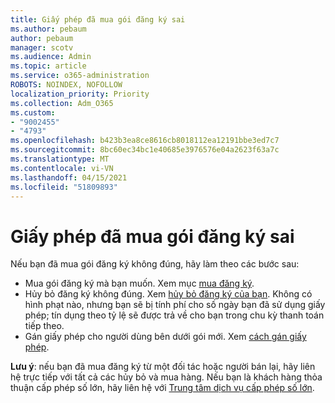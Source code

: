 ```yaml
---
title: Giấy phép đã mua gói đăng ký sai
ms.author: pebaum
author: pebaum
manager: scotv
ms.audience: Admin
ms.topic: article
ms.service: o365-administration
ROBOTS: NOINDEX, NOFOLLOW
localization_priority: Priority
ms.collection: Adm_O365
ms.custom:
- "9002455"
- "4793"
ms.openlocfilehash: b423b3ea8ce8616cb8018112ea12191bbe3ed7c7
ms.sourcegitcommit: 8bc60ec34bc1e40685e3976576e04a2623f63a7c
ms.translationtype: MT
ms.contentlocale: vi-VN
ms.lasthandoff: 04/15/2021
ms.locfileid: "51809893"
---
```

# <a name="purchased-wrong-subscription-license"></a>Giấy phép đã mua gói đăng ký sai

Nếu bạn đã mua gói đăng ký không đúng, hãy làm theo các bước sau:

- Mua gói đăng ký mà bạn muốn. Xem mục [mua đăng ký](https://docs.microsoft.com/alchemyinsights/buy-a-subscription-to-office-365-for-business).
- Hủy bỏ đăng ký không đúng. Xem [hủy bỏ đăng ký của bạn](https://docs.microsoft.com/alchemyinsights/canceling-your-office-365-subscription).
Không có hình phạt nào, nhưng bạn sẽ bị tính phí cho số ngày bạn đã sử dụng giấy phép; tín dụng theo tỷ lệ sẽ được trả về cho bạn trong chu kỳ thanh toán tiếp theo.
- Gán giấy phép cho người dùng bên dưới gói mới. Xem [cách gán giấy phép](https://docs.microsoft.com/alchemyinsights/how-to-assign-a-license-to-a-user).

**Lưu ý**: nếu bạn đã mua đăng ký từ một đối tác hoặc người bán lại, hãy liên hệ trực tiếp với tất cả các hủy bỏ và mua hàng. Nếu bạn là khách hàng thỏa thuận cấp phép số lớn, hãy liên hệ với [Trung tâm dịch vụ cấp phép số lớn](https://support.microsoft.com/help/4471406/how-to-contact-the-microsoft-volume-licensing-service-center).
